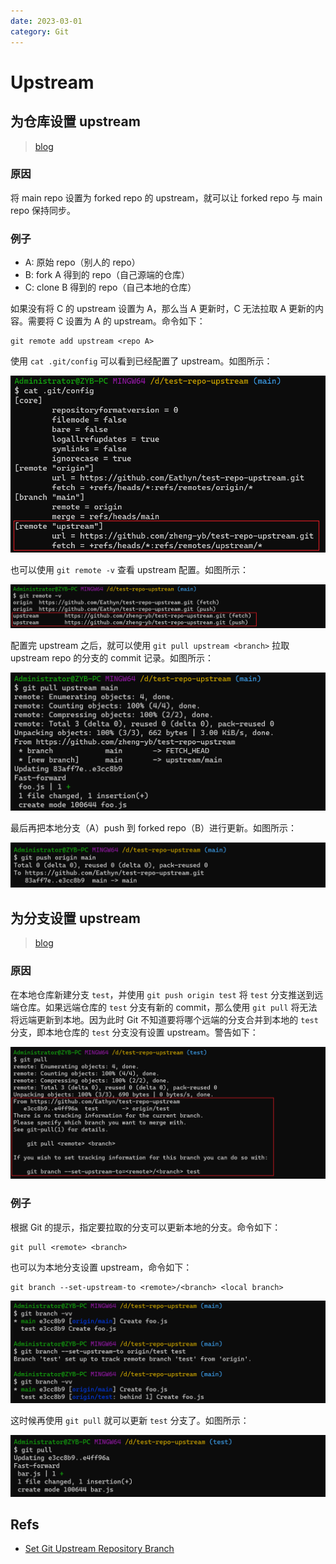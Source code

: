 ```yaml
---
date: 2023-03-01
category: Git
---
```


# Upstream

## 为仓库设置 upstream

> [blog](https://devopscube.com/set-git-upstream-respository-branch/)

### 原因

将 main repo 设置为 forked repo 的 upstream，就可以让 forked repo 与 main repo 保持同步。

### 例子

- A: 原始 repo（别人的 repo）
- B: fork A 得到的 repo（自己源端的仓库）
- C: clone B 得到的 repo（自己本地的仓库）

如果没有将 C 的 upstream 设置为 A，那么当 A 更新时，C 无法拉取 A 更新的内容。需要将 C 设置为 A 的 upstream。命令如下：

```git
git remote add upstream <repo A>
```

使用 `cat .git/config` 可以看到已经配置了 upstream。如图所示：

![配置了 upstream](./image/check_config.png)

也可以使用 `git remote -v` 查看 upstream 配置。如图所示：

![配置了 upstream](./image/check_config_2.png)

配置完 upstream 之后，就可以使用 `git pull upstream <branch>` 拉取 upstream repo 的分支的 commit 记录。如图所示：

![拉取 upstream 的分支](./image/pull_original_repo.png)

最后再把本地分支（A）push 到 forked repo（B）进行更新。如图所示：

![更新 forked repo](./image/push.png)

## 为分支设置 upstream

> [blog](https://devopscube.com/set-git-upstream-respository-branch/)

### 原因

在本地仓库新建分支 `test`，并使用 `git push origin test` 将 `test` 分支推送到远端仓库。如果远端仓库的 `test` 分支有新的 commit，那么使用 `git pull` 将无法将远端更新到本地。因为此时 Git 不知道要将哪个远端的分支合并到本地的 `test` 分支，即本地仓库的 `test` 分支没有设置 upstream。警告如下：

![没有设置 upstream 的警告](./image/no_upstream_warn.png)

### 例子

根据 Git 的提示，指定要拉取的分支可以更新本地的分支。命令如下：

```git
git pull <remote> <branch>
```

也可以为本地分支设置 upstream，命令如下：

```git
git branch --set-upstream-to <remote>/<branch> <local branch>
```

![为某个本地分支设置 upstream](./image/set_upstream_branch.png)

这时候再使用 `git pull` 就可以更新 `test` 分支了。如图所示：

![正常拉取](./image/fixed.png)

## Refs

- [Set Git Upstream Repository Branch](https://devopscube.com/set-git-upstream-respository-branch/)
